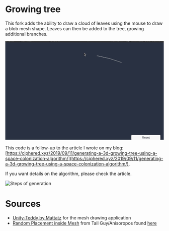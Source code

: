 # Growing tree

This fork adds the ability to draw a cloud of leaves using the mouse to draw a blob mesh shape. Leaves can then be added to the tree, growing additional branches. 

![A procedural growing tree](https://raw.githubusercontent.com/bryanrtboy/unity-growing-tree/master/blotTree.gif)

This code is a follow-up to the article I wrote on my blog: [https://ciphered.xyz/2019/09/11/generating-a-3d-growing-tree-using-a-space-colonization-algorithm/](https://ciphered.xyz/2019/09/11/generating-a-3d-growing-tree-using-a-space-colonization-algorithm/).

If you want details on the algorithm, please check the article.

![Steps of generation](https://ciphered.xyz/wp-content/uploads/2019/09/Thumbnail.gif)

# Sources
* [Unity-Teddy by Mattatz](https://github.com/mattatz/unity-teddy) for the mesh drawing application
* [Random Placement inside Mesh](https://www.youtube.com/watch?v=G5_ssRtKSEA&feature=youtu.be) from Tall Guy/Anisoropos found [here](https://answers.unity.com/questions/296458/random-position-inside-mesh.html)
